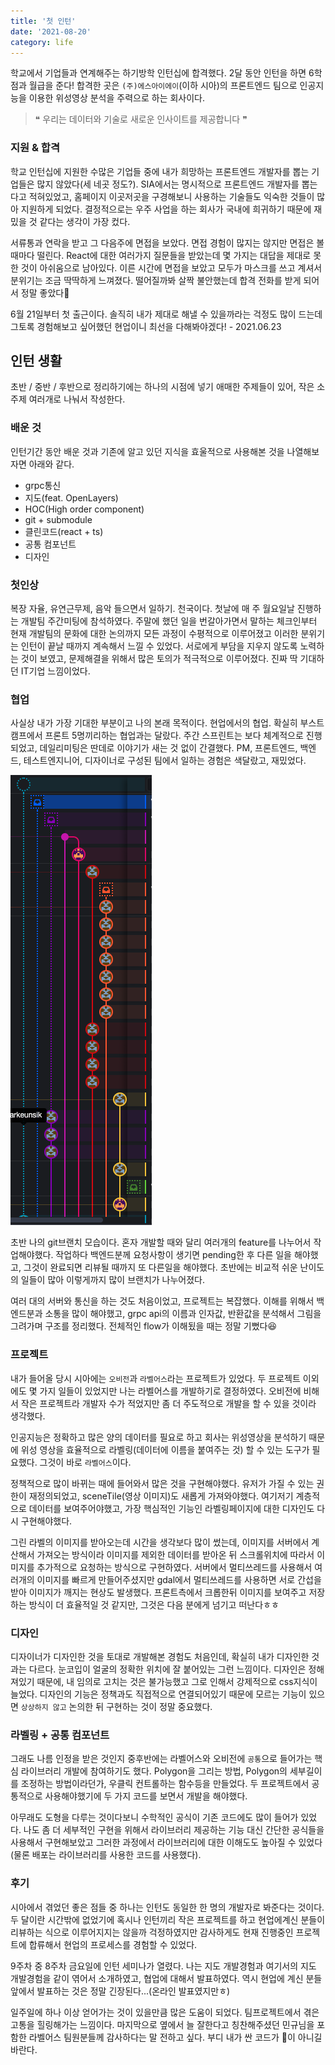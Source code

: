 ```yaml
---
title: '첫 인턴'
date: '2021-08-20'
category: life
---
```


학교에서 기업들과 연계해주는 하기방학 인턴십에 합격했다. 2달 동안 인턴을 하면 6학점과 월급을 준다! 합격한 곳은 `(주)에스아이에이`(이하 시아)의 프론트엔드 팀으로 인공지능을 이용한 위성영상 분석을 주력으로 하는 회사이다.

> ❝ 우리는
> 데이터와 기술로
> 새로운 인사이트를
> 제공합니다 ❞

### 지원 & 합격

학교 인턴십에 지원한 수많은 기업들 중에 내가 희망하는 프론트엔드 개발자를 뽑는 기업들은 많지 않았다(세 네곳 정도?). SIA에서는 명시적으로 프론트엔드 개발자를 뽑는다고 적혀있었고, 홈페이지 이곳저곳을 구경해보니 사용하는 기술들도 익숙한 것들이 많아 지원하게 되었다. 결정적으로는 우주 사업을 하는 회사가 국내에 희귀하기 때문에 재밌을 것 같다는 생각이 가장 컸다.

서류통과 연락을 받고 그 다음주에 면접을 보았다. 면접 경험이 많지는 않지만 면접은 볼 때마다 떨린다. React에 대한 여러가지 질문들을 받았는데 몇 가지는 대답을 제대로 못한 것이 아쉬움으로 남아있다. 이른 시간에 면접을 보았고 모두가 마스크를 쓰고 계셔서 분위기는 조금 딱딱하게 느껴졌다. 떨어질까봐 살짝 불안했는데 합격 전화를 받게 되어서 정말 좋았다🤪

6월 21일부터 첫 출근이다. 솔직히 내가 제대로 해낼 수 있을까라는 걱정도 많이 드는데 그토록 경험해보고 싶어했던 현업이니 최선을 다해봐야겠다! - 2021.06.23

## 인턴 생활

초반 / 중반 / 후반으로 정리하기에는 하나의 시점에 넣기 애매한 주제들이 있어, 작은 소주제 여러개로 나눠서 작성한다.

### 배운 것

인턴기간 동안 배운 것과 기존에 알고 있던 지식을 효울적으로 사용해본 것을 나열해보자면 아래와 같다.

- grpc통신
- 지도(feat. OpenLayers)
- HOC(High order component)
- git + submodule
- 클린코드(react + ts)
- 공통 컴포넌트
- 디자인

### 첫인상

복장 자율, 유연근무제, 음악 들으면서 일하기. 천국이다. 첫날에 매 주 월요일날 진행하는 개발팀 주간미팅에 참석하였다. 주말에 했던 일을 번갈아가면서 말하는 체크인부터 현재 개발팀의 문화에 대한 논의까지 모든 과정이 수평적으로 이루어졌고 이러한 분위기는 인턴이 끝날 때까지 계속해서 느낄 수 있었다. 서로에게 부담을 지우지 않도록 노력하는 것이 보였고, 문제해결을 위해서 많은 토의가 적극적으로 이루어졌다. 진짜 딱 기대하던 IT기업 느낌이었다.

### 협업

사실상 내가 가장 기대한 부분이고 나의 본래 목적이다. 현업에서의 협업. 확실히 부스트캠프에서 프론트 5명끼리하는 협업과는 달랐다. 주간 스프린트는 보다 체계적으로 진행되었고, 데일리미팅은 딴데로 이야기가 새는 것 없이 간결했다. PM, 프론트엔드, 백엔드, 테스트엔지니어, 디자이너로 구성된 팀에서 일하는 경험은 색달랐고, 재밌었다.

![pass](https://raw.githubusercontent.com/qkrdmstlr3/devlog/main/posts/contents/life/images/sia-git.png)

초반 나의 git브랜치 모습이다. 혼자 개발할 때와 달리 여러개의 feature를 나누어서 작업해야했다. 작업하다 백엔드분께 요청사항이 생기면 pending한 후 다른 일을 해야했고, 그것이 완료되면 리뷰될 때까지 또 다른일을 해야했다. 초반에는 비교적 쉬운 난이도의 일들이 많아 이렇게까지 많이 브랜치가 나누어졌다.

여러 대의 서버와 통신을 하는 것도 처음이었고, 프로젝트는 복잡했다. 이해를 위해서 백엔드분과 소통을 많이 해야했고, grpc api의 이름과 인자값, 반환값을 분석해서 그림을 그려가며 구조를 정리했다. 전체적인 flow가 이해됬을 때는 정말 기뻤다😆

### 프로젝트

내가 들어올 당시 시아에는 `오비전`과 `라벨어스`라는 프로젝트가 있었다. 두 프로젝트 이외에도 몇 가지 일들이 있었지만 나는 라벨어스를 개발하기로 결정하였다. 오비전에 비해서 작은 프로젝트라 개발자 수가 적었지만 좀 더 주도적으로 개발을 할 수 있을 것이라 생각했다.

인공지능은 정확하고 많은 양의 데이터를 필요로 하고 회사는 위성영상을 분석하기 때문에 위성 영상을 효율적으로 라벨링(데이터에 이름을 붙여주는 것) 할 수 있는 도구가 필요했다. 그것이 바로 `라벨어스`이다.

정책적으로 많이 바뀌는 때에 들어와서 많은 것을 구현해야했다. 유저가 가질 수 있는 권한이 재정의되었고, sceneTile(영상 이미지)도 새롭게 가져와야했다. 여기저기 계층적으로 데이터를 보여주어야했고, 가장 핵심적인 기능인 라벨링페이지에 대한 디자인도 다시 구현해야했다.

그린 라벨의 이미지를 받아오는데 시간을 생각보다 많이 썼는데, 이미지를 서버에서 계산해서 가져오는 방식이라 이미지를 제외한 데이터를 받아온 뒤 스크롤위치에 따라서 이미지를 추가적으로 요청하는 방식으로 구현하였다. 서버에서 멀티쓰레드를 사용해서 여러개의 이미지를 빠르게 만들어주셨지만 gdal에서 멀티쓰레드를 사용하면 서로 간섭을 받아 이미지가 깨지는 현상도 발생했다. 프론트측에서 크롭한뒤 이미지를 보여주고 저장하는 방식이 더 효율적일 것 같지만, 그것은 다음 분에게 넘기고 떠난다ㅎㅎ

### 디자인

디자이너가 디자인한 것을 토대로 개발해본 경험도 처음인데, 확실히 내가 디자인한 것과는 다르다. 눈코입이 얼굴의 정확한 위치에 잘 붙어있는 그런 느낌이다. 디자인은 정해져있기 때문에, 내 임의로 고치는 것은 불가능했고 그로 인해서 강제적으로 css지식이 늘었다. 디자인의 기능은 정책과도 직접적으로 연결되어있기 때문에 모르는 기능이 있으면 `상상하지 않고` 논의한 뒤 구현하는 것이 정말 중요했다.

### 라벨링 + 공통 컴포넌트

그래도 나름 인정을 받은 것인지 중후반에는 라벨어스와 오비전에 `공통`으로 들어가는 핵심 라이브러리 개발에 참여하기도 했다. Polygon을 그리는 방법, Polygon의 세부길이를 조정하는 방법이라던가, 우클릭 컨트롤하는 함수등을 만들었다. 두 프로젝트에서 공통적으로 사용해야했기에 두 가지 코드를 보면서 개발을 해야했다.

아무래도 도형을 다루는 것이다보니 수학적인 공식이 기존 코드에도 많이 들어가 있었다. 나도 좀 더 세부적인 구현을 위해서 라이브러리 제공하는 기능 대신 간단한 공식들을 사용해서 구현해보았고 그러한 과정에서 라이브러리에 대한 이해도도 높아질 수 있었다(물론 배포는 라이브러리를 사용한 코드를 사용했다).

### 후기

시아에서 겪었던 좋은 점들 중 하나는 인턴도 동일한 한 명의 개발자로 봐준다는 것이다. 두 달이란 시간밖에 없었기에 혹시나 인턴끼리 작은 프로젝트를 하고 현업에계신 분들이 리뷰하는 식으로 이루어지지는 않을까 걱정하였지만 감사하게도 현재 진행중인 프로젝트에 합류해서 현업의 프로세스를 경험할 수 있었다.

9주차 중 8주차 금요일에 인턴 세미나가 열렸다. 나는 지도 개발경험과 여기서의 지도 개발경험을 같이 엮어서 소개하였고, 협업에 대해서 발표하였다. 역시 현업에 계신 분들 앞에서 발표하는 것은 정말 긴장된다...(온라인 발표였지만ㅎ)

일주일에 하나 이상 얻어가는 것이 있을만큼 많은 도움이 되었다. 팀프로젝트에서 겪은 고통을 힐링해가는 느낌이다. 마지막으로 옆에서 늘 잘한다고 칭찬해주셨던 민규님을 포함한 라벨어스 팀원분들께 감사하다는 말 전하고 싶다. 부디 내가 싼 코드가 💩이 아니길 바란다.
